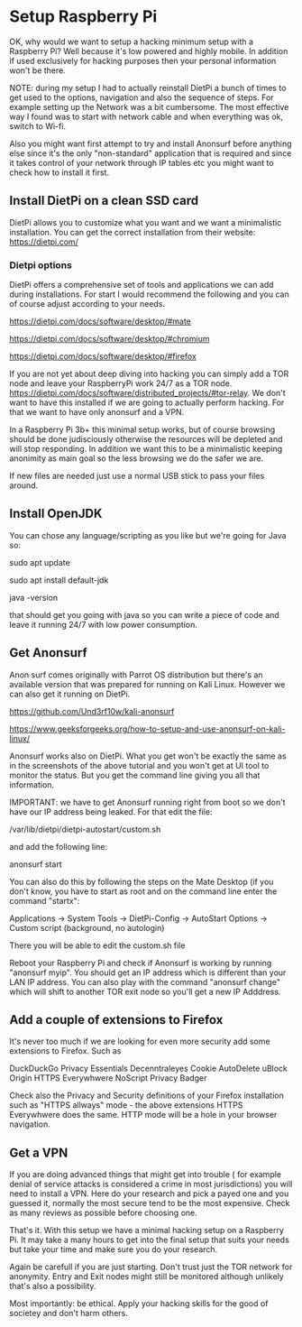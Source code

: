 # Setup Raspberry Pi

OK, why would we want to setup a hacking minimum setup with a Raspberry Pi? Well because it's low powered and highly mobile. In addition if used exclusively for hacking purposes then your personal information won't be there.

NOTE: during my setup I had to actually reinstall DietPi a bunch of times to get used to the options, navigation and also the sequence of steps. For example setting up the Network was a bit cumbersome. The most effective way I found was to start with network cable and when everything was ok, switch to Wi-fi.

Also you might want first attempt to try and install Anonsurf before anything else since it's the only "non-standard" application that is required and since it takes control of your network through IP tables etc you might want to check how to install it first.

## Install DietPi on a clean SSD card

DietPi allows you to customize what you want and we want a minimalistic installation. You can get the correct installation from their website: https://dietpi.com/

### Dietpi options

DietPi offers a comprehensive set of tools and applications we can add during installations. For start I would recommend the following and you can of course adjust according to your needs.

https://dietpi.com/docs/software/desktop/#mate

https://dietpi.com/docs/software/desktop/#chromium

https://dietpi.com/docs/software/desktop/#firefox


If you are not yet about deep diving into hacking you can simply add a TOR node and leave your RaspberryPi work 24/7 as a TOR node.
https://dietpi.com/docs/software/distributed_projects/#tor-relay. We don't want to have this installed if we are going to actually perform hacking. For that we want to have only anonsurf and a VPN.

In a Raspberry Pi 3b+ this minimal setup works, but of course browsing should be done judisciously otherwise the resources will be depleted and will stop responding. In addition we want this to be a minimalistic keeping anonimity as main goal so the less browsing we do the safer we are.

If new files are needed just use a normal USB stick to pass your files around.

## Install OpenJDK

You can chose any language/scripting as you like but we're going for Java so:

sudo apt update

sudo apt install default-jdk

java -version

that should get you going with java so you can write a piece of code and leave it running 24/7 with low power consumption.


## Get Anonsurf

Anon surf comes originally with Parrot OS distribution but there's an available version that was prepared for running on Kali Linux. However we can also get it running on DietPi.

https://github.com/Und3rf10w/kali-anonsurf

https://www.geeksforgeeks.org/how-to-setup-and-use-anonsurf-on-kali-linux/


Anonsurf works also on DietPi. What you get won't be exactly the same as in the screenshots of the above tutorial and you won't get at UI tool to monitor the status. But you get the command line giving you all that information.

IMPORTANT: we have to get Anonsurf running right from boot so we don't have our IP address being leaked. For that edit the file:

/var/lib/dietpi/dietpi-autostart/custom.sh 

and add the following line:

anonsurf start

You can also do this by following the steps on the Mate Desktop (if you don't know, you have to start as root and on the command line enter the command "startx":

Applications -> System Tools -> DietPi-Config -> AutoStart Options -> Custom script (background, no autologin)

There you will be able to edit the custom.sh file

Reboot your Raspberry Pi and check if Anonsurf is working by running "anonsurf myip". You should get an IP address which is different than your LAN IP address. You can also play with the command "anonsurf change" which will shift to another TOR exit node so you'll get a new IP Adddress.


## Add a couple of extensions to Firefox

It's never too much if we are looking for even more security add some extensions to Firefox. Such as 

DuckDuckGo Privacy Essentials 
Decenntraleyes
Cookie AutoDelete
uBlock Origin
HTTPS Everywhwere
NoScript
Privacy Badger

Check also the Privacy and Security definitions of your Firefox installation such as "HTTPS allways" mode - the above extensions HTTPS Everywhwere does the same. HTTP mode will be a hole in your browser navigation.


## Get a VPN

If you are doing advanced things that might get into trouble ( for example denial of service attacks is considered a crime in most jurisdictions) you will need to install a VPN. Here do your research and pick a payed one and you guessed it, normally the most secure tend to be the most expensive. Check as many reviews as possible before choosing one.


That's it. With this setup we have a minimal hacking setup on a Raspberry Pi. It may take a many hours to get into the final setup that suits your needs but take your time and make sure you do your research.

Again be carefull if you are just starting. Don't trust just the TOR network for anonymity. Entry and Exit nodes might still be monitored although unlikely that's also a possibility.

Most importantly: be ethical. Apply your hacking skills for the good of societey and don't harm others.




